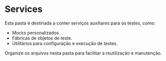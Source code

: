# Services

Esta pasta é destinada a conter serviços auxiliares para os testes, como:

- Mocks personalizados.
- Fábricas de objetos de teste.
- Utilitários para configuração e execução de testes.

Organize os arquivos nesta pasta para facilitar a reutilização e manutenção.
